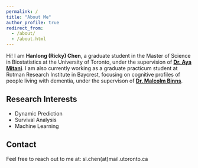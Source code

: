 ```yaml
---
permalink: /
title: "About Me"
author_profile: true
redirect_from: 
  - /about/
  - /about.html
---
```


Hi! I am **Hanlong (Ricky) Chen**, a graduate student in the Master of Science in Biostatistics at the University of Toronto, under the supervision of [**Dr. Aya Mitani**](https://www.ayamitani.com/). I am also currently working as a graduate practicum student at Rotman Research Institute in Baycrest, focusing on cognitive profiles of people living with dementia, under the supervison of [**Dr. Malcolm Binns**](https://www.dlsph.utoronto.ca/faculty-profile/binns-malcolm/).



## Research Interests

- Dynamic Prediction
- Survival Analysis
- Machine Learning


## Contact

Feel free to reach out to me at: sl.chen(at)mail.utoronto.ca